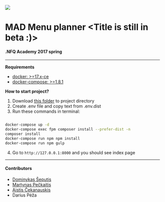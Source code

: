 ![](https://avatars0.githubusercontent.com/u/4995607?v=3&s=100)
# MAD Menu planner <Title is still in beta :)>
#### .NFQ Academy 2017 spring

---

**Requirements**

* [docker: >=17.x-ce](https://docs.docker.com/engine/installation/)
* [docker-compose: >=1.8.1](https://github.com/docker/compose/releases)

**How to start project?**

1. Download [this folder](https://github.com/nfqakademija/kickstart/tree/master/.docker) to project directory
2. Create .env file and copy text from .env.dist
3. Run these commands in terminal:

```bash

docker-compose up -d
docker-compose exec fpm composer install --prefer-dist -n
composer install
docker-compose run npm npm install
docker-compose run npm gulp

```

4. Go to `http://127.0.0.1:8000` and you should see index page

---

#### Contributors

- [Dominykas Šeputis](https://github.com/dqmis/)
- [Martynas Pečkaitis](https://github.com/MPeckaitis)
- [Aistis Čekanauskis](https://github.com/AistisCekanauskis)
- Darius Pėža


 



 
